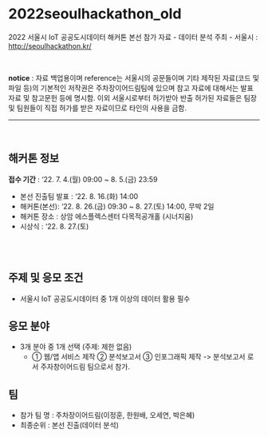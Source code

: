 # 2022seoulhackathon_old
2022 서울시 IoT 공공도시데이터 해커톤 본선 참가 자료 - 데이터 분석
주최 - 서울시 : http://seoulhackathon.kr/

<br />

**notice** : 자료 백업용이며 reference는 서울시의 공문들이며 기타 제작된 자료(코드 및 파일 등)의 기본적인 저작권은 주차장이어드림팀에 있으며 참고 자료에 대해서는 발표자료 및 참고문헌 등에 명시함. 이외 서울시로부터 허가받아 반출 허가된 자료들은 팀장 및 팀원들이 직접 허가를 받은 자료이므로 타인의 사용을 금함.


---
<br />

## 해커톤 정보

**접수 기간** : ‘22. 7. 4.(월) 09:00 ~ 8. 5.(금) 23:59
- 본선 진출팀 발표 : ‘22. 8. 16.(화) 14:00
- 해커톤(본선): ‘22. 8. 26.(금) 09:30 ~ 8. 27.(토) 14:00, 무박 2일
- 해커톤 장소 : 상암 에스플렉스센터 다목적공개홀 (시너지움)
- 시상식 : ‘22. 8. 27.(토)

<br /><br />

## 주제 및 응모 조건
- 서울시 IoT 공공도시데이터 중 1개 이상의 데이터 활용 필수

## 응모 분야
- 3개 분야 중 1개 선택 (주제: 제한 없음)
  - ① 웹/앱 서비스 제작 ② 분석보고서 ③ 인포그래픽 제작
-> 분석보고서 로서 주자창이어드림 팀으로서 참가.


## 팀
- 참가 팀 명 : 주차장이어드림(이정훈, 한원배, 오세연, 박은혜)
- 최종순위 : 본선 진출(데이터 분석)
